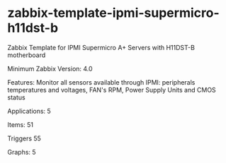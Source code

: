 # zabbix-template-ipmi-supermicro-h11dst-b
Zabbix Template for IPMI Supermicro A+ Servers with H11DST-B motherboard


Minimum Zabbix Version: 4.0

Features: Monitor all sensors available through IPMI: peripherals temperatures and voltages, FAN's RPM, Power Supply Units and CMOS status

Applications: 5

Items: 51

Triggers 55

Graphs: 5
